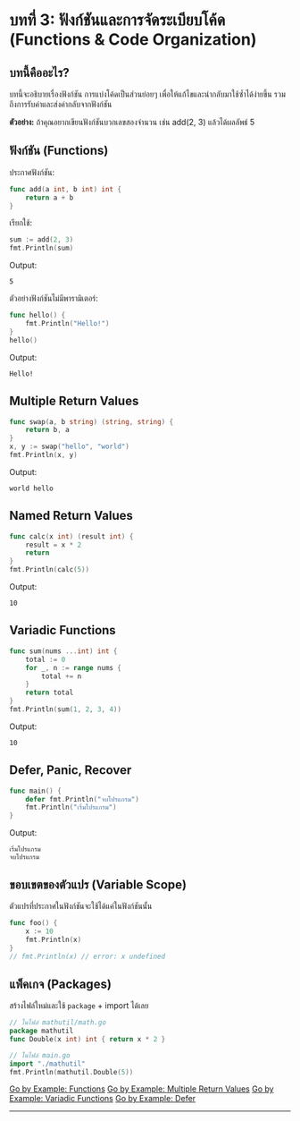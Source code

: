 # บทที่ 3: ฟังก์ชันและการจัดระเบียบโค้ด (Functions & Code Organization)

## บทนี้คืออะไร?
บทนี้จะอธิบายเรื่องฟังก์ชัน การแบ่งโค้ดเป็นส่วนย่อยๆ เพื่อให้แก้ไขและนำกลับมาใช้ซ้ำได้ง่ายขึ้น รวมถึงการรับค่าและส่งค่ากลับจากฟังก์ชัน

**ตัวอย่าง:**
ถ้าคุณอยากเขียนฟังก์ชันบวกเลขสองจำนวน เช่น add(2, 3) แล้วได้ผลลัพธ์ 5

## ฟังก์ชัน (Functions)
ประกาศฟังก์ชัน:
```go
func add(a int, b int) int {
    return a + b
}
```
เรียกใช้:
```go
sum := add(2, 3)
fmt.Println(sum)
```
Output:
```
5
```

ตัวอย่างฟังก์ชันไม่มีพารามิเตอร์:
```go
func hello() {
    fmt.Println("Hello!")
}
hello()
```
Output:
```
Hello!
```

## Multiple Return Values
```go
func swap(a, b string) (string, string) {
    return b, a
}
x, y := swap("hello", "world")
fmt.Println(x, y)
```
Output:
```
world hello
```

## Named Return Values
```go
func calc(x int) (result int) {
    result = x * 2
    return
}
fmt.Println(calc(5))
```
Output:
```
10
```

## Variadic Functions
```go
func sum(nums ...int) int {
    total := 0
    for _, n := range nums {
        total += n
    }
    return total
}
fmt.Println(sum(1, 2, 3, 4))
```
Output:
```
10
```

## Defer, Panic, Recover
```go
func main() {
    defer fmt.Println("จบโปรแกรม")
    fmt.Println("เริ่มโปรแกรม")
}
```
Output:
```
เริ่มโปรแกรม
จบโปรแกรม
```

## ขอบเขตของตัวแปร (Variable Scope)
ตัวแปรที่ประกาศในฟังก์ชันจะใช้ได้แค่ในฟังก์ชันนั้น
```go
func foo() {
    x := 10
    fmt.Println(x)
}
// fmt.Println(x) // error: x undefined
```

## แพ็คเกจ (Packages)
สร้างไฟล์ใหม่และใช้ `package` + import ได้เลย
```go
// ในไฟล์ mathutil/math.go
package mathutil
func Double(x int) int { return x * 2 }

// ในไฟล์ main.go
import "./mathutil"
fmt.Println(mathutil.Double(5))
```

[Go by Example: Functions](https://gobyexample.com/functions)
[Go by Example: Multiple Return Values](https://gobyexample.com/multiple-return-values)
[Go by Example: Variadic Functions](https://gobyexample.com/variadic-functions)
[Go by Example: Defer](https://gobyexample.com/defer)

---
